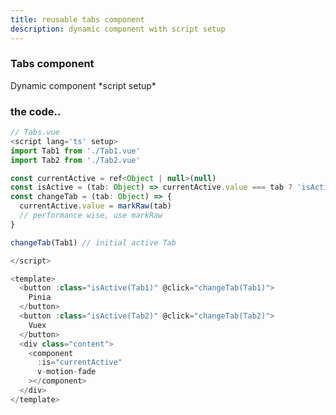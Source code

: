 ```yaml
---
title: reusable tabs component
description: dynamic component with script setup
---
```

<div class="text-center">
  <carbon-dicom-overlay class="text-4xl -mb-6 m-auto" />
  <h3>Tabs component</h3>
  <p>Dynamic component *script setup*</p>
</div>

<tab-demo/>

### the code..

```js
// Tabs.vue
<script lang='ts' setup>
import Tab1 from './Tab1.vue'
import Tab2 from './Tab2.vue'

const currentActive = ref<Object | null>(null)
const isActive = (tab: Object) => currentActive.value === tab ? 'isActive' : null
const changeTab = (tab: Object) => {
  currentActive.value = markRaw(tab)
  // performance wise, use markRaw
}

changeTab(Tab1) // initial active Tab

</script>
```

```js
<template>
  <button :class="isActive(Tab1)" @click="changeTab(Tab1)">
    Pinia
  </button>
  <button :class="isActive(Tab2)" @click="changeTab(Tab2)">
    Vuex
  </button>
  <div class="content">
    <component
      :is="currentActive"
      v-motion-fade
    ></component>
  </div>
</template>
```


